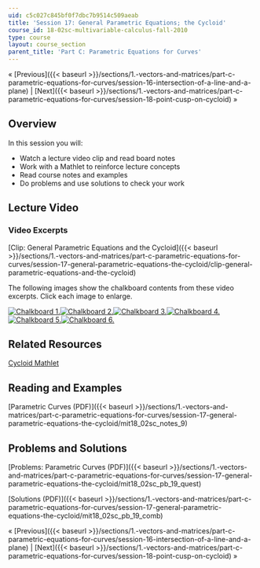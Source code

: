 ```yaml
---
uid: c5c027c845bf0f7dbc7b9514c509aeab
title: 'Session 17: General Parametric Equations; the Cycloid'
course_id: 18-02sc-multivariable-calculus-fall-2010
type: course
layout: course_section
parent_title: 'Part C: Parametric Equations for Curves'
---
```


« [Previous]({{< baseurl >}}/sections/1.-vectors-and-matrices/part-c-parametric-equations-for-curves/session-16-intersection-of-a-line-and-a-plane) | [Next]({{< baseurl >}}/sections/1.-vectors-and-matrices/part-c-parametric-equations-for-curves/session-18-point-cusp-on-cycloid) »

Overview
--------

In this session you will:

*   Watch a lecture video clip and read board notes
*   Work with a Mathlet to reinforce lecture concepts
*   Read course notes and examples
*   Do problems and use solutions to check your work

Lecture Video
-------------

### Video Excerpts

[Clip: General Parametric Equations and the Cycloid]({{< baseurl >}}/sections/1.-vectors-and-matrices/part-c-parametric-equations-for-curves/session-17-general-parametric-equations-the-cycloid/clip-general-parametric-equations-and-the-cycloid)

The following images show the chalkboard contents from these video excerpts. Click each image to enlarge.

[![Chalkboard 1.](https://open-learning-course-data-production.s3.amazonaws.com/18-02sc-multivariable-calculus-fall-2010/2da330d8bafe960feac5b7ab1b759753_MIT18_02SC_L5Brds_9a.png)](https://open-learning-course-data-production.s3.amazonaws.com/18-02sc-multivariable-calculus-fall-2010/1eba9a48b073133c4f2335fbd239521c_MIT18_02SC_L5Brds_9.png "Open in a new window.")[![Chalkboard 2.](https://open-learning-course-data-production.s3.amazonaws.com/18-02sc-multivariable-calculus-fall-2010/07bcf506ec03f1eff46890de5340af4b_MIT18_02SC_L5Brds_10a.png)](https://open-learning-course-data-production.s3.amazonaws.com/18-02sc-multivariable-calculus-fall-2010/cc396f019f3f613140c9c58c120d7c31_MIT18_02SC_L5Brds_10.png "Open in a new window.")[![Chalkboard 3.](https://open-learning-course-data-production.s3.amazonaws.com/18-02sc-multivariable-calculus-fall-2010/e1210d7258eeabfcc8444a672d420edd_MIT18_02SC_L5Brds_11a.png)](https://open-learning-course-data-production.s3.amazonaws.com/18-02sc-multivariable-calculus-fall-2010/6f48cb61b907c02732ed52757865704a_MIT18_02SC_L5Brds_11.png "Open in a new window.")[![Chalkboard 4.](https://open-learning-course-data-production.s3.amazonaws.com/18-02sc-multivariable-calculus-fall-2010/81dbf6c578ab3c0a0b60032e3aedacc5_MIT18_02SC_L5Brds_12a.png)](https://open-learning-course-data-production.s3.amazonaws.com/18-02sc-multivariable-calculus-fall-2010/785d02d826a8907f4ee9bb01c8db7ef6_MIT18_02SC_L5Brds_12.png "Open in a new window.")  
[![Chalkboard 5.](https://open-learning-course-data-production.s3.amazonaws.com/18-02sc-multivariable-calculus-fall-2010/e4bc2bf51f33776566ac6e4aac5ad06d_MIT18_02SC_L5Brds_13a.png)](https://open-learning-course-data-production.s3.amazonaws.com/18-02sc-multivariable-calculus-fall-2010/dc3aeec3b5e20f10fc72e7d2277d6a93_MIT18_02SC_L5Brds_13.png "Open in a new window.")[![Chalkboard 6.](https://open-learning-course-data-production.s3.amazonaws.com/18-02sc-multivariable-calculus-fall-2010/8ee9517af5e095a950a6c4197bed43c3_MIT18_02SC_L5Brds_14a.png)](https://open-learning-course-data-production.s3.amazonaws.com/18-02sc-multivariable-calculus-fall-2010/08ffb5f40bc92386393df9888d82f57f_MIT18_02SC_L5Brds_14.png "Open in a new window.")

Related Resources
-----------------

[Cycloid Mathlet](/ans7870/18/18.02SC/f10/mathlets/wheel.html "Open in a new window.")

Reading and Examples
--------------------

[Parametric Curves (PDF)]({{< baseurl >}}/sections/1.-vectors-and-matrices/part-c-parametric-equations-for-curves/session-17-general-parametric-equations-the-cycloid/mit18_02sc_notes_9)

Problems and Solutions
----------------------

[Problems: Parametric Curves (PDF)]({{< baseurl >}}/sections/1.-vectors-and-matrices/part-c-parametric-equations-for-curves/session-17-general-parametric-equations-the-cycloid/mit18_02sc_pb_19_quest)

[Solutions (PDF)]({{< baseurl >}}/sections/1.-vectors-and-matrices/part-c-parametric-equations-for-curves/session-17-general-parametric-equations-the-cycloid/mit18_02sc_pb_19_comb)

« [Previous]({{< baseurl >}}/sections/1.-vectors-and-matrices/part-c-parametric-equations-for-curves/session-16-intersection-of-a-line-and-a-plane) | [Next]({{< baseurl >}}/sections/1.-vectors-and-matrices/part-c-parametric-equations-for-curves/session-18-point-cusp-on-cycloid) »